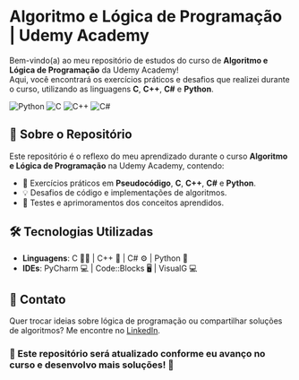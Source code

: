 #  Algoritmo e Lógica de Programação | Udemy Academy

Bem-vindo(a) ao meu repositório de estudos do curso de **Algoritmo e Lógica de Programação** da Udemy Academy!  
Aqui, você encontrará os exercícios práticos e desafios que realizei durante o curso, utilizando as linguagens **C**, **C++**, **C#** e **Python**.

![Python](https://img.shields.io/badge/-Python-3776AB?style=flat&logo=python&logoColor=white)
![C](https://img.shields.io/badge/-C-A8B9CC?style=flat&logo=c&logoColor=white)
![C++](https://img.shields.io/badge/-C%2B%2B-F34B7D?style=flat&logo=cplusplus&logoColor=white)
![C#](https://img.shields.io/badge/-C%23-239120?style=flat&logo=csharp&logoColor=white)

## 📌 Sobre o Repositório

Este repositório é o reflexo do meu aprendizado durante o curso **Algoritmo e Lógica de Programação** na Udemy Academy, contendo:

- 📝 Exercícios práticos em **Pseudocódigo**, **C**, **C++**, **C#** e **Python**.
- 💡 Desafios de código e implementações de algoritmos.
- 🚀 Testes e aprimoramentos dos conceitos aprendidos.

## 🛠️ Tecnologias Utilizadas

- **Linguagens**:  C 🧑‍💻 | C++ 🔧 | C# ⚙️ | Python 🐍
- **IDEs**: PyCharm 💻 | Code::Blocks 🖥️ | VisualG 💻

## 📢 Contato
Quer trocar ideias sobre lógica de programação ou compartilhar soluções de algoritmos? Me encontre no [LinkedIn](https://www.linkedin.com/in/ta%C3%ADs-prates/).

### 📌 Este repositório será atualizado conforme eu avanço no curso e desenvolvo mais soluções! 🚀
